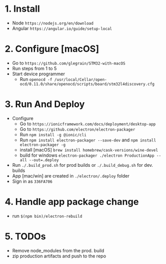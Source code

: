 # 1. Install
- Node `https://nodejs.org/en/download`
- Angular `https://angular.io/guide/setup-local`

# 2. Configure [macOS]
- Go to `https://github.com/glegrain/STM32-with-macOS`
- Run steps from 1 to 5
- Start device programmer
  - Run `openocd -f /usr/local/Cellar/open-ocd/0.11.0/share/openocd/scripts/board/stm32l4discovery.cfg`
  
# 3. Run And Deploy
- Configure
  - Go to `https://ionicframework.com/docs/deployment/desktop-app`
  - Go to `https://github.com/electron/electron-packager`
  - Run `npm install -g @ionic/cli`  
  - Run `npm install electron-packager --save-dev` and `npm install electron-packager -g`
  - install [macOS] `brew install homebrew/cask-versions/wine-devel`
  - build for windows `electron-packager ./electron ProductionApp --all --out=.deploy`
- Run `./.build_prod.sh` for prod builds or `./.build_debug.sh` for dev. builds
- App [mac/win] are created in `./electron/.deploy` folder
- Sign in as `336FA706`

# 4. Handle app package change
- run `$(npm bin)/electron-rebuild`

# 5. TODOs
- Remove node_modules from the prod. build
- zip production artifacts and push to the repo
